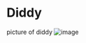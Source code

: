# Diddy
picture of diddy 
![image](https://github.com/user-attachments/assets/614f821e-91ef-43dd-8842-33ef4c180539)

